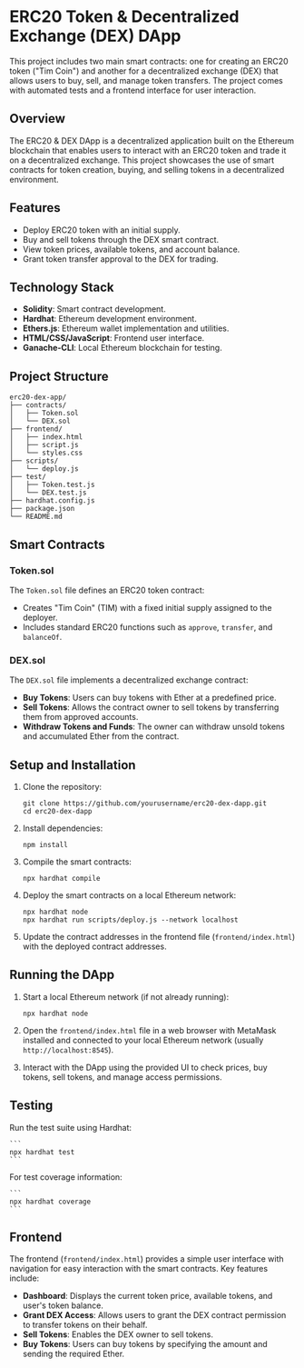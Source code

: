 # ERC20 Token & Decentralized Exchange (DEX) DApp

This project includes two main smart contracts: one for creating an ERC20 token ("Tim Coin") and another for a decentralized exchange (DEX) that allows users to buy, sell, and manage token transfers. The project comes with automated tests and a frontend interface for user interaction.

## Overview

The ERC20 & DEX DApp is a decentralized application built on the Ethereum blockchain that enables users to interact with an ERC20 token and trade it on a decentralized exchange. This project showcases the use of smart contracts for token creation, buying, and selling tokens in a decentralized environment.

## Features

- Deploy ERC20 token with an initial supply.
- Buy and sell tokens through the DEX smart contract.
- View token prices, available tokens, and account balance.
- Grant token transfer approval to the DEX for trading.

## Technology Stack

- **Solidity**: Smart contract development.
- **Hardhat**: Ethereum development environment.
- **Ethers.js**: Ethereum wallet implementation and utilities.
- **HTML/CSS/JavaScript**: Frontend user interface.
- **Ganache-CLI**: Local Ethereum blockchain for testing.

## Project Structure

```plaintext
erc20-dex-app/
├── contracts/
│   ├── Token.sol
│   └── DEX.sol
├── frontend/
│   ├── index.html
│   ├── script.js
│   └── styles.css
├── scripts/
│   └── deploy.js
├── test/
│   ├── Token.test.js
│   └── DEX.test.js
├── hardhat.config.js
├── package.json
└── README.md
```

## Smart Contracts

### Token.sol

The `Token.sol` file defines an ERC20 token contract:

- Creates "Tim Coin" (TIM) with a fixed initial supply assigned to the deployer.
- Includes standard ERC20 functions such as `approve`, `transfer`, and `balanceOf`.

### DEX.sol

The `DEX.sol` file implements a decentralized exchange contract:

- **Buy Tokens**: Users can buy tokens with Ether at a predefined price.
- **Sell Tokens**: Allows the contract owner to sell tokens by transferring them from approved accounts.
- **Withdraw Tokens and Funds**: The owner can withdraw unsold tokens and accumulated Ether from the contract.

## Setup and Installation

1.  Clone the repository:

    ```
    git clone https://github.com/yourusername/erc20-dex-dapp.git
    cd erc20-dex-dapp
    ```

2.  Install dependencies:

    ```
    npm install
    ```

3.  Compile the smart contracts:

    ```
    npx hardhat compile
    ```

4.  Deploy the smart contracts on a local Ethereum network:

    ```
    npx hardhat node
    npx hardhat run scripts/deploy.js --network localhost
    ```

5.  Update the contract addresses in the frontend file (`frontend/index.html`) with the deployed contract addresses.

## Running the DApp

1.  Start a local Ethereum network (if not already running):

    ```
    npx hardhat node
    ```

2.  Open the `frontend/index.html` file in a web browser with MetaMask installed and connected to your local Ethereum network (usually `http://localhost:8545`).

3.  Interact with the DApp using the provided UI to check prices, buy tokens, sell tokens, and manage access permissions.

## Testing

Run the test suite using Hardhat:

    ```
    npx hardhat test
    ```

For test coverage information:

    ```
    npx hardhat coverage
    ```

## Frontend

The frontend (`frontend/index.html`) provides a simple user interface with navigation for easy interaction with the smart contracts. Key features include:

- **Dashboard**: Displays the current token price, available tokens, and user's token balance.
- **Grant DEX Access**: Allows users to grant the DEX contract permission to transfer tokens on their behalf.
- **Sell Tokens**: Enables the DEX owner to sell tokens.
- **Buy Tokens**: Users can buy tokens by specifying the amount and sending the required Ether.

```

```
